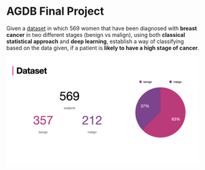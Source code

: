 # AGDB Final Project



Given a [dataset](https://www.kaggle.com/datasets/yasserh/breast-cancer-dataset) in which 569 women that have been diagnosed with **breast cancer** in two different stages (benign vs malign), using both **classical statistical approach** and **deep learning**, establish a way of classifying based on the data given, if a patient is **likely to have a high stage of cancer**. 

![data](media/data.png)